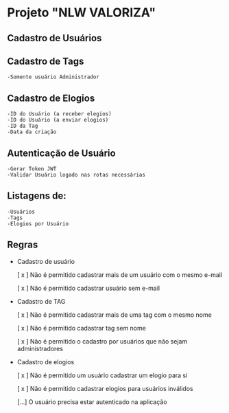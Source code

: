 # Projeto "NLW VALORIZA"
  ## Cadastro de Usuários

  ## Cadastro de Tags
    -Somente usuário Administrador
  ## Cadastro de Elogios
    -ID do Usuário (a receber elegios)
    -ID do Usuário (a enviar elogios)
    -ID da Tag
    -Data da criação

  ## Autenticação de Usuário
    -Gerar Token JWT
    -Validar Usuário logado nas rotas necessárias
  ## Listagens de:
    -Usuários
    -Tags
    -Elogios por Usuário

## Regras

- Cadastro de usuário

  [ x ] Não é permitido cadastrar mais de um usuário com o mesmo e-mail

  [ x ] Não é permitido cadastrar usuário sem e-mail

- Cadastro de TAG

  [ x ] Não é permitido cadastrar mais de uma tag com o mesmo nome

  [ x ] Não é permitido cadastrar tag sem nome

  [ x ] Não é permitido o cadastro por usuários que não sejam administradores

- Cadastro de elogios

  [ x ] Não é permitido um usuário cadastrar um elogio para si

  [ x ] Não é permitido cadastrar elogios para usuários inválidos

  [...] O usuário precisa estar autenticado na aplicação
